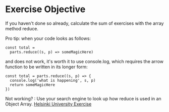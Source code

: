 # Exercise Objective 
If you haven't done so already, calculate the sum of exercises with the array method reduce.

Pro tip: when your code looks as follows:
```
const total = 
  parts.reduce((s, p) => someMagicHere)
```
and does not work, it's worth it to use console.log, which requires the arrow function to be written in its longer form:
```
const total = parts.reduce((s, p) => {
  console.log('what is happening', s, p)
  return someMagicHere 
})
```
Not working? : Use your search engine to look up how reduce is used in an Object Array.
[Helsinki University Exercise](https://fullstackopen.com/en/part2/rendering_a_collection_modules#anti-pattern-array-indexes-as-keys)
